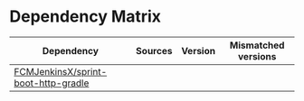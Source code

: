 # Dependency Matrix

Dependency | Sources | Version | Mismatched versions
---------- | ------- | ------- | -------------------
[FCMJenkinsX/sprint-boot-http-gradle](https://github.com/FCMJenkinsX/sprint-boot-http-gradle.git) |  | []() | 
